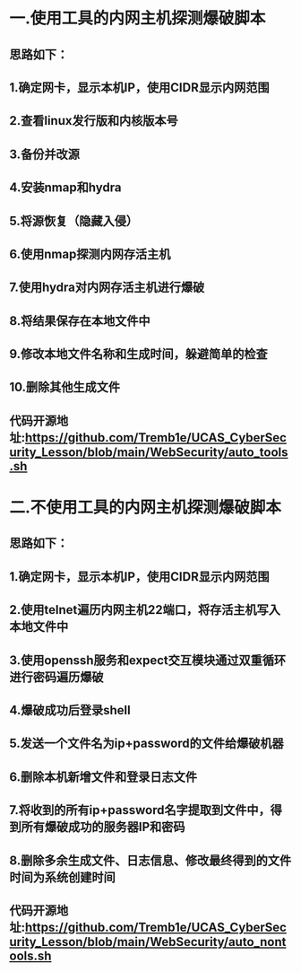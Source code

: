 # 一.使用工具的内网主机探测爆破脚本

## 思路如下：

## 1.确定网卡，显示本机IP，使用CIDR显示内网范围

## 2.查看linux发行版和内核版本号

## 3.备份并改源

## 4.安装nmap和hydra

## 5.将源恢复（隐藏入侵）

## 6.使用nmap探测内网存活主机

## 7.使用hydra对内网存活主机进行爆破

## 8.将结果保存在本地文件中

## 9.修改本地文件名称和生成时间，躲避简单的检查

## 10.删除其他生成文件

## 代码开源地址:https://github.com/Tremb1e/UCAS_CyberSecurity_Lesson/blob/main/WebSecurity/auto_tools.sh


# 二.不使用工具的内网主机探测爆破脚本

## 思路如下：

## 1.确定网卡，显示本机IP，使用CIDR显示内网范围

## 2.使用telnet遍历内网主机22端口，将存活主机写入本地文件中

## 3.使用openssh服务和expect交互模块通过双重循环进行密码遍历爆破

## 4.爆破成功后登录shell

## 5.发送一个文件名为ip+password的文件给爆破机器

## 6.删除本机新增文件和登录日志文件

## 7.将收到的所有ip+password名字提取到文件中，得到所有爆破成功的服务器IP和密码

## 8.删除多余生成文件、日志信息、修改最终得到的文件时间为系统创建时间

## 代码开源地址:https://github.com/Tremb1e/UCAS_CyberSecurity_Lesson/blob/main/WebSecurity/auto_nontools.sh